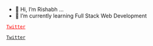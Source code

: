 - 👋 Hi, I’m Rishabh ...
- 🌱 I’m currently learning Full Stack Web Development

 <code><a href="https://twitter.com/rishabhdasgupta" style="color:red">Twitter</a></code>

 <code>[Twitter](https://github.com/rishabhdasu)</code>

<!---
rishabhdasu/rishabhdasu is a ✨ special ✨ repository because its `README.md` (this file) appears on your GitHub profile.
You can click the Preview link to take a look at your changes.
--->
